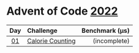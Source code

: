 # Advent of Code [2022](https://adventofcode.com/2022)

|      Day       | Challenge                                               | Benchmark (µs) |
| :------------: | :------------------------------------------------------ | -------------: |
| [01](./d01.rs) | [Calorie Counting](https://adventofcode.com/2022/day/1) |   (incomplete) |
